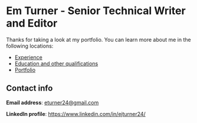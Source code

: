 # Em Turner - Senior Technical Writer and Editor

Thanks for taking a look at my portfolio. You can learn more about me in the following locations:
- [Experience](resume.md)
- [Education and other qualifications](education-other.md)
- [Portfolio](Portfolio.md)

## Contact info

**Email address**: eturner24@gmail.com

**LinkedIn profile**: https://www.linkedin.com/in/ejturner24/

